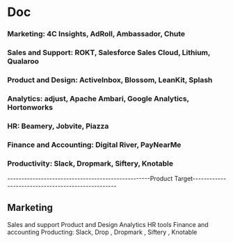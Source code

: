 # Doc
### Marketing: 4C Insights, AdRoll, Ambassador, Chute
### Sales and Support: ROKT, Salesforce Sales Cloud, Lithium, Qualaroo
### Product and Design: ActiveInbox, Blossom, LeanKit, Splash
### Analytics: adjust, Apache Ambari, Google Analytics, Hortonworks
### HR: Beamery, Jobvite, Piazza
### Finance and Accounting: Digital River, PayNearMe
### Productivity: Slack, Dropmark, Siftery, Knotable

---------------------------------------------------Product Target---------------------------------------------------
## Marketing
Sales and support
Product and Design
Analytics
HR tools
Finance and accounting
Producting: Slack, Drop , Dropmark , Siftery , Knotable 
